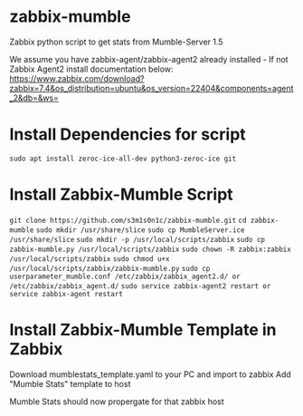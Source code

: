 # zabbix-mumble
Zabbix python script to get stats from Mumble-Server 1.5

We assume you have zabbix-agent/zabbix-agent2 already installed - If not Zabbix Agent2 install documentation below:
https://www.zabbix.com/download?zabbix=7.4&os_distribution=ubuntu&os_version=22404&components=agent_2&db=&ws=

# Install Dependencies for script

`sudo apt install zeroc-ice-all-dev python3-zeroc-ice git`

# Install Zabbix-Mumble Script

`git clone https://github.com/s3m1s0n1c/zabbix-mumble.git`
`cd zabbix-mumble`
`sudo mkdir /usr/share/slice`
`sudo cp MumbleServer.ice /usr/share/slice`
`sudo mkdir -p /usr/local/scripts/zabbix`
`sudo cp zabbix-mumble.py /usr/local/scripts/zabbix`
`sudo chown -R zabbix:zabbix /usr/local/scripts/zabbix`
`sudo chmod u+x /usr/local/scripts/zabbix/zabbix-mumble.py`
`sudo cp userparameter_mumble.conf /etc/zabbix/zabbix_agent2.d/ or /etc/zabbix/zabbix_agent.d/`
`sudo service zabbix-agent2 restart or service zabbix-agent restart`

# Install Zabbix-Mumble Template in Zabbix

Download mumblestats_template.yaml to your PC and import to zabbix
Add "Mumble Stats" template to host

Mumble Stats should now propergate for that zabbix host


